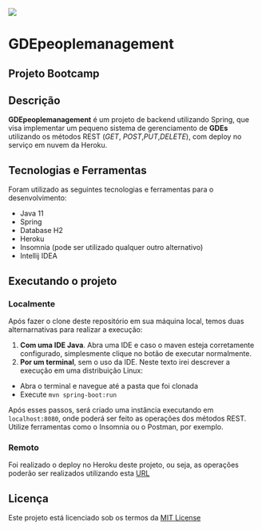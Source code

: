 ![](https://img.shields.io/github/license/RenanOfugi/GDEpeoplemanagement)

# GDEpeoplemanagement

## Projeto Bootcamp



## Descrição

**GDEpeoplemanagement** é um projeto de backend utilizando Spring, que visa implementar um pequeno sistema de gerenciamento de **GDEs** utilizando os métodos REST (*GET*, *POST*,*PUT*,*DELETE*), com deploy no serviço em nuvem da Heroku.



## Tecnologias e Ferramentas

Foram utilizado as seguintes tecnologias e ferramentas para o desenvolvimento:
 - Java 11
 - Spring
 - Database H2
 - Heroku
 - Insomnia (pode ser utilizado qualquer outro alternativo)
 - Intellij IDEA



## Executando o projeto

### Localmente

Após fazer o clone deste repositório em sua máquina local, temos duas alternarnativas para realizar a execução:

1. **Com uma IDE Java**. Abra uma IDE e caso o maven esteja corretamente configurado, simplesmente clique no botão de executar normalmente. 
2.  **Por um terminal**, sem o uso da IDE. Neste texto irei descrever a execução em uma distribuição Linux:
   * Abra o terminal e navegue até a pasta que foi clonada
   * Execute `mvn spring-boot:run`

Após esses passos, será criado uma instância executando em `localhost:8080`, onde poderá ser feito as operações dos métodos REST. Utilize ferramentas como o Insomnia ou o Postman, por exemplo. 

### Remoto

Foi realizado o deploy no Heroku deste projeto, ou seja, as operações poderão ser realizados utilizando esta [URL](https://gde-people-management.herokuapp.com)



## Licença

Este projeto está licenciado sob os termos da [MIT License](https://opensource.org/licenses/MIT)

